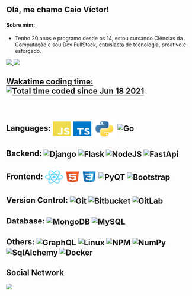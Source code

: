 ## Olá, me chamo Caio Víctor!
#### Sobre mim: 
- Tenho 20 anos e programo desde os 14, estou cursando Ciências da Computação e sou Dev FullStack, entusiasta de tecnologia, proativo e esforçado. 
<div>
  <a href="https://github.com/CaioVSales">
  <img height="180em" src="https://github-readme-stats.vercel.app/api?username=caiovsales&show_icons=true&theme=dracula&include_all_commits=true&count_private=true"/>
  <img height="180em" src="https://github-readme-stats.vercel.app/api/top-langs/?username=caiovsales&layout=compact&langs_count=7&theme=dracula"/>
</div>
<h2>Wakatime coding time:<br> 
  <a href="https://wakatime.com/@64b627c7-5b9b-459d-86d8-bb41a61c8927"><img src="https://wakatime.com/badge/user/64b627c7-5b9b-459d-86d8-bb41a61c8927.svg" alt="Total time coded since Jun 18 2021" /></a>

</h2>
  <div style="display: inline_block"><br>
  <h2> Languages:
  <img align="center" alt="JavaScript" height="40" width="50" src="https://raw.githubusercontent.com/devicons/devicon/master/icons/javascript/javascript-plain.svg">
  <img align="center" alt="TypeScript" height="40" width="50" src="https://raw.githubusercontent.com/devicons/devicon/master/icons/typescript/typescript-plain.svg">
  <img align="center" alt="Python" height="50" width="60" src="https://raw.githubusercontent.com/devicons/devicon/master/icons/python/python-original.svg">
  <img align="center" alt="Go" height="50" width="60" src="https://cdn.jsdelivr.net/gh/devicons/devicon/icons/go/go-original-wordmark.svg">

  </h2>
<h2>Backend:
  <img align="center" alt="Django" height="70" width="80" src="https://cdn.jsdelivr.net/gh/devicons/devicon/icons/django/django-plain-wordmark.svg">
  <img align="center" alt="Flask" height="70" width="80" src="https://cdn.jsdelivr.net/gh/devicons/devicon/icons/flask/flask-original-wordmark.svg">
  <img align="center" alt="NodeJS" height="70" width="80" src="https://cdn.jsdelivr.net/gh/devicons/devicon/icons/nodejs/nodejs-original-wordmark.svg">
  <img align="center" alt="FastApi" height="70" width="80" src="https://cdn.jsdelivr.net/gh/devicons/devicon/icons/fastapi/fastapi-original-wordmark.svg">

</h2>
<h2>Frontend:
  <img align="center" alt="React" height="40" width="50" src="https://raw.githubusercontent.com/devicons/devicon/master/icons/react/react-original.svg">
  <img align="center" alt="HTML" height="30" width="40" src="https://raw.githubusercontent.com/devicons/devicon/master/icons/html5/html5-original.svg">
  <img align="center" alt="CSS" height="30" width="40" src="https://raw.githubusercontent.com/devicons/devicon/master/icons/css3/css3-original.svg">
  <img align="center" alt="PyQT" height="40" width="50" src="https://cdn.jsdelivr.net/gh/devicons/devicon/icons/qt/qt-original.svg">
  <img align="center" alt="Bootstrap" height="40" width="50" src="https://cdn.jsdelivr.net/gh/devicons/devicon/icons/bootstrap/bootstrap-original-wordmark.svg" />

</h2>
<h2>Version Control: 
  <img align="center" alt="Git" height="60" width="70" src="https://cdn.jsdelivr.net/gh/devicons/devicon/icons/git/git-original-wordmark.svg">
  <img align="center" alt="Bitbucket" height="60" width="70" src="https://cdn.jsdelivr.net/gh/devicons/devicon/icons/bitbucket/bitbucket-original-wordmark.svg" />
  <img align="center" alt="GitLab" height="60" width="70" src="https://cdn.jsdelivr.net/gh/devicons/devicon/icons/gitlab/gitlab-original-wordmark.svg" />

</h2>
<h2>Database:
  <img align="center" alt="MongoDB" height="70" width="80" src="https://cdn.jsdelivr.net/gh/devicons/devicon/icons/mongodb/mongodb-original-wordmark.svg">
  <img align="center" alt="MySQL" height="70" width="80" src="https://cdn.jsdelivr.net/gh/devicons/devicon/icons/mysql/mysql-original-wordmark.svg">

</h2>
<h2>Others:
  <img align="center" alt="GraphQL" height="50" width="60" src="https://cdn.jsdelivr.net/gh/devicons/devicon/icons/graphql/graphql-plain-wordmark.svg">
  <img align="center" alt="Linux" height="40" width="50" src="https://cdn.jsdelivr.net/gh/devicons/devicon/icons/linux/linux-original.svg">
  <img align="center" alt="NPM" height="50" width="60" src="https://cdn.jsdelivr.net/gh/devicons/devicon/icons/npm/npm-original-wordmark.svg">
  <img align="center" alt="NumPy" height="70" width="80" src="https://cdn.jsdelivr.net/gh/devicons/devicon/icons/numpy/numpy-original-wordmark.svg">
  <img align="center" alt="SqlAlchemy" height="70" width="80" src="https://cdn.jsdelivr.net/gh/devicons/devicon/icons/sqlalchemy/sqlalchemy-original-wordmark.svg">
  <img align="center" alt="Docker" height="60" width="70" src="https://cdn.jsdelivr.net/gh/devicons/devicon/icons/docker/docker-original-wordmark.svg" />
</h2>
</div>
  

<div>
<h2>Social Network</h2>
  <a href="https://www.linkedin.com/in/caio-victor-sales-b98043205/" target="_blank"><img src="https://img.shields.io/badge/-LinkedIn-%230077B5?style=for-the-badge&logo=linkedin&logoColor=white" target="_blank"></a>
  
  </div>
